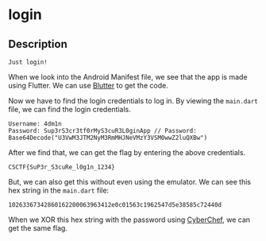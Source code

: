 # login

## Description
```
Just login!
```

When we look into the Android Manifest file, we see that the app is made using Flutter. We can use [Blutter](https://github.com/worawit/blutter) to get the code.

Now we have to find the login credentials to log in. By viewing the `main.dart` file, we can find the login credentials.

```
Username: 4dm1n
Password: Sup3rS3cr3tf0rMyS3cuR3L0ginApp // Password: Base64Decode("U3VwM3JTM2NyM3RmMHJNeVMzY3VSM0wwZ2luQXBw")
```

After we find that, we can get the flag by entering the above credentials.
```
CSCTF{SuP3r_S3cuRe_l0g1n_1234}
```

But, we can also get this without even using the emulator. We can see this hex string in the `main.dart` file:
```hex
10263367342860162200063963412e0c01563c1962547d5e38585c72440d
```
When we XOR this hex string with the password using [CyberChef](https://gchq.github.io/CyberChef/#recipe=From_Hex('Auto')XOR(%7B'option':'Base64','string':'U3VwM3JTM2NyM3RmMHJNeVMzY3VSM0wwZ2luQXBw'%7D,'Input%20differential',false)&input=MTAyNjMzNjczNDI4NjAxNjIyMDAwNjM5NjM0MTJlMGMwMTU2M2MxOTYyNTQ3ZDVlMzg1ODVjNzI0NDBk&oeol=VT), we can get the same flag.